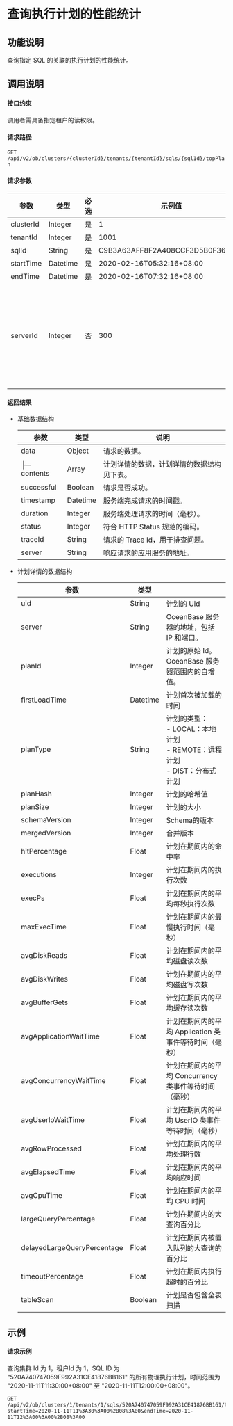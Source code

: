 # 查询执行计划的性能统计

## 功能说明

查询指定 SQL 的关联的执行计划的性能统计。

## 调用说明

#### 接口约束

调用者需具备指定租户的读权限。

#### 请求路径

`GET /api/v2/ob/clusters/{clusterId}/tenants/{tenantId}/sqls/{sqlId}/topPlan`

#### 请求参数

|    参数     |    类型    | 必选 |               示例值                |                       描述                       |
|-----------|----------|----|----------------------------------|------------------------------------------------|
| clusterId | Integer  | 是  | 1                                | 集群的 Id                                         |
| tenantId  | Integer  | 是  | 1001                             | 租户的 Id                                         |
| sqlId     | String   | 是  | C9B3A63AFF8F2A408CCF3D5B0F36682D | SQL的 Id                                        |
| startTime | Datetime | 是  | 2020-02-16T05:32:16+08:00        | 开始时间                                           |
| endTime   | Datetime | 是  | 2020-02-16T07:32:16+08:00        | 结束时间                                           |
| serverId  | Integer  | 否  | 300                              | 查询在指定 OceanBase 服务器上的计划的性能。不指定时，查询 SQL 在所有服务器上的计划的性能。 |

#### 返回结果

* 基础数据结构

  |     参数      |    类型    |          说明           |
  |-------------|----------|-----------------------|
  | data        | Object   | 请求的数据。                |
  | ├─ contents | Array    | 计划详情的数据，计划详情的数据结构见下表。 |
  | successful  | Boolean  | 请求是否成功。               |
  | timestamp   | Datetime | 服务端完成请求的时间戳。          |
  | duration    | Integer  | 服务端处理请求的时间（毫秒）。       |
  | status      | Integer  | 符合 HTTP Status 规范的编码。 |
  | traceId     | String   | 请求的 Trace Id，用于排查问题。  |
  | server      | String   | 响应请求的应用服务的地址。         |

<!-- -->

* 计划详情的数据结构

  |             参数              |    类型    |                                                                                                                                                                                              |
  |-----------------------------|----------|----------------------------------------------------------------------------------------------------------------------------------------------------------------------------------------------|
  | uid                         | String   | 计划的 Uid                                                                                                                                                                                      |
  | server                      | String   | OceanBase 服务器的地址，包括 IP 和端口。                                                                                                                                                                         |
  | planId                      | Integer  | 计划的原始 Id。OceanBase 服务器范围内的自增值。                                                                                                                                                                       |
  | firstLoadTime               | Datetime | 计划首次被加载的时间                                                                                                                                                                                   |
  | planType                    | String   | 计划的类型： </br>- LOCAL：本地计划</br>- REMOTE：远程计划   </br>- DIST：分布式计划    |
  | planHash                    | Integer  | 计划的哈希值                                                                                                                                                                                       |
  | planSize                    | Integer  | 计划的大小                                                                                                                                                                                        |
  | schemaVersion               | Integer  | Schema的版本                                                                                                                                                                                    |
  | mergedVersion               | Integer  | 合并版本                                                                                                                                                                                         |
  | hitPercentage               | Float    | 计划在期间内的命中率                                                                                                                                                                                   |
  | executions                  | Integer  | 计划在期间内的执行次数                                                                                                                                                                                  |
  | execPs                      | Float    | 计划在期间内的平均每秒执行次数                                                                                                                                                                              |
  | maxExecTime                 | Float    | 计划在期间内的最慢执行时间（毫秒）                                                                                                                                                                            |
  | avgDiskReads                | Float    | 计划在期间内的平均磁盘读次数                                                                                                                                                                               |
  | avgDiskWrites               | Float    | 计划在期间内的平均磁盘写次数                                                                                                                                                                               |
  | avgBufferGets               | Float    | 计划在期间内的平均缓存读次数                                                                                                                                                                               |
  | avgApplicationWaitTime      | Float    | 计划在期间内的平均 Application 类事件等待时间（毫秒）                                                                                                                                                            |
  | avgConcurrencyWaitTime      | Float    | 计划在期间内的平均 Concurrency 类事件等待时间（毫秒）                                                                                                                                                            |
  | avgUserIoWaitTime           | Float    | 计划在期间内的平均 UserIO 类事件等待时间（毫秒）                                                                                                                                                                 |
  | avgRowProcessed             | Float    | 计划在期间内的平均处理行数                                                                                                                                                                                |
  | avgElapsedTime              | Float    | 计划在期间内的平均响应时间                                                                                                                                                                                |
  | avgCpuTime                  | Float    | 计划在期间内的平均 CPU 时间                                                                                                                                                                             |
  | largeQueryPercentage        | Float    | 计划在期间内的大查询百分比                                                                                                                                                                                |
  | delayedLargeQueryPercentage | Float    | 计划在期间内被置入队列的大查询的百分比                                                                                                                                                                          |
  | timeoutPercentage           | Float    | 计划在期间内执行超时的百分比                                                                                                                                                                               |
  | tableScan                   | Boolean  | 计划是否包含全表扫描                                                                                                                                                                                   |

## 示例

#### 请求示例

查询集群 Id 为 1，租户Id 为 1，SQL ID 为 "520A740747059F992A31CE41876BB161" 的所有物理执行计划，时间范围为 "2020-11-11T11:30:00+08:00" 至 "2020-11-11T12:00:00+08:00"。

```code
GET /api/v2/ob/clusters/1/tenants/1/sqls/520A740747059F992A31CE41876BB161/topPlan?startTime=2020-11-11T11%3A30%3A00%2B08%3A00&endTime=2020-11-11T12%3A00%3A00%2B08%3A00
```
